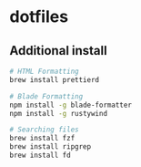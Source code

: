 # dotfiles

## Additional install

```bash
# HTML Formatting
brew install prettierd

# Blade Formatting
npm install -g blade-formatter
npm install -g rustywind

# Searching files
brew install fzf
brew install ripgrep
brew install fd
```
